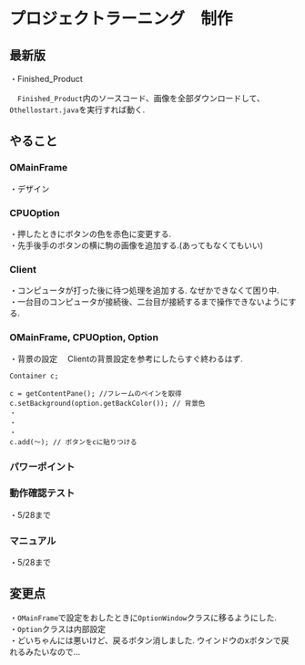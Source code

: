 # プロジェクトラーニング　制作

## 最新版

・Finished_Product

　`Finished_Product`内のソースコード、画像を全部ダウンロードして、  
`Othellostart.java`を実行すれば動く.

## やること

### OMainFrame

・デザイン

### CPUOption

・押したときにボタンの色を赤色に変更する.  
・先手後手のボタンの横に駒の画像を追加する.(あってもなくてもいい)

### Client

・コンピュータが打った後に待つ処理を追加する. なぜかできなくて困り中.  
・一台目のコンピュータが接続後、二台目が接続するまで操作できないようにする.

### OMainFrame, CPUOption, Option

・背景の設定
　Clientの背景設定を参考にしたらすぐ終わるはず. 

```
Container c;

c = getContentPane(); //フレームのペインを取得
c.setBackground(option.getBackColor()); // 背景色
・
・
・
c.add(～); // ボタンをcに貼りつける
```

### パワーポイント

### 動作確認テスト

・5/28まで

### マニュアル

・5/28まで

## 変更点

・`OMainFrame`で設定をおしたときに`OptionWindow`クラスに移るようにした.  
・`Option`クラスは内部設定  
・どいちゃんには悪いけど、戻るボタン消しました. ウインドウのxボタンで戻れるみたいなので...
